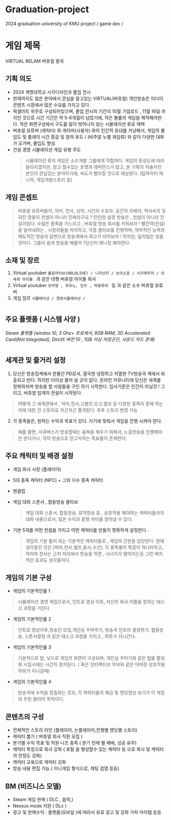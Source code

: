 # Graduation-project
2024 graduation university of KMU project / game dev / 
# 게임 제목
VIRTUAL RELAM
버츄얼 왕국 

## 기획 의도
- 2024 계명대학교 시각디자인과 졸업 전시 
- 현재까지도 많은 분야에서 관심을 끌고있는 VIRTUAL(버츄얼) 개인방송은 미디어 콘텐츠 시장에서 많은 수요를 가지고 있다.
- 픽셀아트 위주로 구성되어있으며, 졸업 전시의 기간이 10월 가업로드 , 11월 16일 까지인 것으로 시간 기간은 약 5-6개월이 남았기에, 작은 볼륨의 게임을 제작해야한다. 작은 화면구성에서 구도를 많이 벗어나지 않는 시뮬레이션 류로 채택
- 버츄얼 유튜버 (캐릭터) 와 게이머(사용자) 와의 인간적 유대를 겨냥해서, 게임의 몰입도 및 플레이 시간 증감 및 참여 유도 / (비주얼 노벨 게임류) 와 같이 다양한 대화가 오가며, 몰입도 향상.
- 건설 경영 시뮬레이션 게임 유행 주도
  > 시뮬레이션 류의 게임은 소수개발 그룹에게 적합하다. 게임의 완성도에 따라 달라지겠지만, 참고 할수있는 포맷과 레퍼런스가 많고, 본 기획의 저술자인 본인이 관심있는 분야이기에, 속도가 빨라질 것으로 에상된다.
  (팀파이터 매니저, 게임개발스토리 등)

## 게임 콘셉트

  >버츄얼 유튜버들이, 악마, 천사, 상어, 시간의 수호자, 공간의 지배자, 역사속의 잊혀진 영웅이 컨셉이 아니라 진짜라구요 ? 탄탄한 설정 방송은 , 컨셉이 아니라 진실이었다. 수많은 종족을 거느리고 , 버츄얼 방송 회사를 키워보자 ! 빨간약(진실) 을 알아내려는 , 시청자들을 저지하고, 각종 콜라보를 진행하며, 악마적인 능력과 패도적인 영웅의 달변으로 방송계에서 최고가 되어보자 ! 하지만, 쉽지많은 않을 것이다. 그들이 쉽게 방송을 해줄까 ?당신이 매니징 해야한다. 


## 소재 및 장르

1. Virtual youtuber  `홀로라이브(HOLOLIVE) / 니지산지 / 브이스포 / 시구레우이 / 이세계 아이돌 ` 과 같은 대형 버츄얼 아이돌 회사
2. Virtual youtuber `모카형 , 후유노, 안즈 , 마왕루야 ` 등 과 같은 소수 버츄얼 유튜버
3. 게임 장르 `시뮬레이션 / 경영시뮬레이션 / `
#
## 주요 플랫폼 ( 시스템 사양 )
###### Steam 플랫폼 (windos 10, 3 Ghz+ 프로세서, 8GB RAM, 3D Accelerated Card(Not Integrated), DirctX 버전 10 , 1GB 이상 저장곤간, 사운드 카드 존재)

#
## 세계관 및 줄거리 설정

1. 당신은 방송업계에서 한물간 PD로서, 결국엔 냉정하고 치열한 TV방송국 계에서 퇴출되고 만다. 하지만 더이상 물러 설 곳이 없다. 온라인 커뮤니티에  당신은 세계를 정복하자며 방송을 할 사람들을 구인 하기 시작한다. 입사기준은 인간이 아닐것 ! 그리고, 버츄얼 업계의 전설이 시작된다.
  >어떻게 그 세계관에서 , 악마,천사,고블린,오크,엘프 등 다양한 종족이 존재 하는지에 대한 건 스토리로 차근차근 풀게된다. 추후 스토리 변경 가능
2. 각 종족들은, 원하는 수익과 목표가 있다. 거기에 맞춰서 게임을 진행 시켜야 한다. 
  >예를 들면, 서큐버스가 방송할때는 음욕을 채우기 위해서, 노출방송을 진행해야만 한다거나, 각자 방송으로 얻고자하는 목표들이 존재한다.


## 주요 캐릭터 및 배경 설정
- 게임 회사 사장 (플레이어)
- 5대 종족 캐릭터 (NPC) + 그외 다수 종족 캐릭터
- 팬클럽
- 게임 대회 스폰서 , 합동방송 콜라보
    > 게임 대회 스폰서, 합동방송, 뮤직방송 등 , 상호작용 해야하는 캐릭터들과의 대화 내용으로서, 많은 수익과 흥행 차이를 얻어낼 수 있다.

-  기본 5개를 어떤 컨셉을 가지고 어떤 캐릭터를 만들지 명확하게 설정한다 .
    >게임의 기본 틀이 되는 기본적인 캐릭터들로 , 게임의 간판을 담당한다. 현재 생각중인 것은 [악마,천사,엘프,용사,수인]. 각 종족별의 특징이 적나라하고, 악마와 천사는 근처 자리에서 방송을 하면 , 시너지가 떨어지는등 그런 배치적인 효과도 생각중이다.
## 게임의 기본 구성
- 게임의 기본적인룰 1
> 시뮬레이션 경영 게임으로서, 인트로 영상 이후, 자신의 회사 이름을 정하는 태스크 과정을 거친다
- 게임의 기본적인룰 2
> 인트로 영상이후,방송인 모집,개인실 꾸며주기, 방송국 인프라 결정하기, 협동방송, 스폰서결정 과 같은 태스크 과정을 거치고 , 하루가 지나간다. 
- 게임의 기본적인룰 3
> 기본적으로 밤, 낮으로 게임의 화면이 구성되며, 개인실 꾸미기와 같은 탭을 활성화 시킬시에는 시간이 정지된다. ( 혹은 인터랙티브 무비와 같은  어떠한 상호작용 무비가 지나갈때)
- 게임의 기본적인룰 4
> 방송국에 수익을 창출하는 것과, 각 캐릭터들의 해금 및 엔딩영상 보기가 이 게임의 주된 클리어 목적이다.
## 콘텐츠의 구성
- 전체적인 스토리 라인 (플레이어, 논플레이어,진행별 엔딩별 스토리)
- 캐릭터 뽑기 ( 버츄얼 회사 직원 모집 )
- 분기별 수익 목표 및 직원 니즈 충족 ( 분기 턴제 별 패배, 성공 유무)
- 캐릭터 특징으로 회사 강화 ( 포탈 을 형성할수 있는 캐릭터 등 으로 회사 및 캐릭터의 안정도 강화)
- 캐릭터 교육으로 캐릭터 강화
- 방송 내용 편집 가능 ( 미니게임 형식으로, 채팅 검열 등등)
## BM (비즈니스 모델)
- Steam 게임 판매 ( DLC , 음악,)
- Nexsus mode 지원 ( DLc )
- 광고 및 판매수익 : 플랫폼(모바일 )에 따라서 유료 광고 및 강화 가챠 아이템 등등

